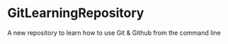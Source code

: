 # GitLearningRepository
A new repository to learn how to use Git &amp; Github from the command line
